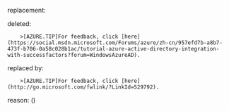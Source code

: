 replacement:

deleted:

		>[AZURE.TIP]For feedback, click [here](https://social.msdn.microsoft.com/Forums/azure/zh-cn/957efd7b-a8b7-473f-b706-0a58c028b1ac/tutorial-azure-active-directory-integration-with-successfactors?forum=WindowsAzureAD).

replaced by:

		>[AZURE.TIP]For feedback, click [here](http://go.microsoft.com/fwlink/?LinkId=529792).

reason: ()


